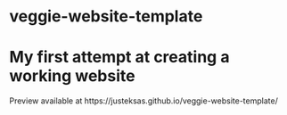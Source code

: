 # veggie-website-template

<h1>My first attempt at creating a working website</h1>

<p>Preview available at https://justeksas.github.io/veggie-website-template/</p>
